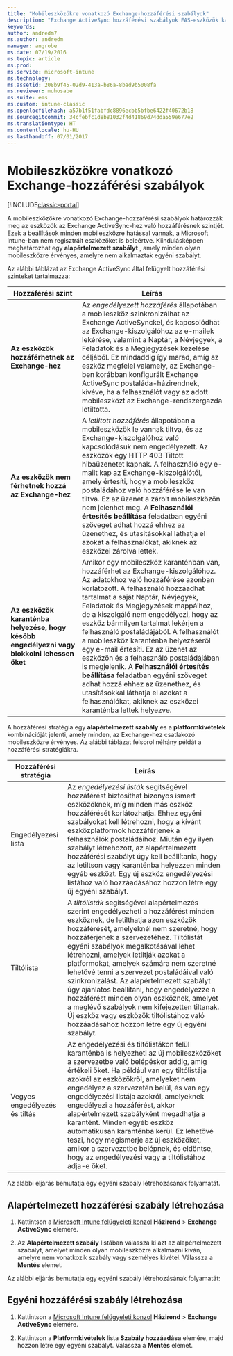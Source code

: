 ```yaml
---
title: "Mobileszközökre vonatkozó Exchange-hozzáférési szabályok"
description: "Exchange ActiveSync hozzáférési szabályok EAS-eszközök kapcsolódásának engedélyezéséhez vagy letiltásához"
keywords: 
author: andredm7
ms.author: andredm
manager: angrobe
ms.date: 07/19/2016
ms.topic: article
ms.prod: 
ms.service: microsoft-intune
ms.technology: 
ms.assetid: 208b9f45-02d9-413a-b86a-8bad9b5008fa
ms.reviewer: muhosabe
ms.suite: ems
ms.custom: intune-classic
ms.openlocfilehash: a57b1f51fabfdc8896ecbb5bfbe6422f40672b18
ms.sourcegitcommit: 34cfebfc1d8b81032f4d41869d74dda559e677e2
ms.translationtype: HT
ms.contentlocale: hu-HU
ms.lasthandoff: 07/01/2017
---
```

# <a name="exchange-access-rules-for-mobile-devices"></a>Mobileszközökre vonatkozó Exchange-hozzáférési szabályok

[!INCLUDE[classic-portal](../includes/classic-portal.md)]

A mobileszközökre vonatkozó Exchange-hozzáférési szabályok határozzák meg az eszközök az Exchange ActiveSync-hez való hozzáférésnek szintjét. Ezek a beállítások minden mobileszközre hatással vannak, a Microsoft Intune-ban nem regisztrált eszközöket is beleértve. Kiindulásképpen meghatározhat egy **alapértelmezett szabályt** , amely minden olyan mobileszközre érvényes, amelyre nem alkalmaztak egyéni szabályt.

Az alábbi táblázat az Exchange ActiveSync által felügyelt hozzáférési szinteket tartalmazza:

|Hozzáférési szint|Leírás|
|----------------|---------------|
|**Az eszközök hozzáférhetnek az Exchange-hez**|Az *engedélyezett hozzáférés* állapotában a mobileszköz szinkronizálhat az Exchange ActiveSynckel, és kapcsolódhat az Exchange-kiszolgálóhoz az e-mailek lekérése, valamint a Naptár, a Névjegyek, a Feladatok és a Megjegyzések kezelése céljából. Ez mindaddig így marad, amíg az eszköz megfelel valamely, az Exchange-ben korábban konfigurált Exchange ActiveSync postaláda-házirendnek, kivéve, ha a felhasználót vagy az adott mobileszközt az Exchange-rendszergazda letiltotta.|
|**Az eszközök nem férhetnek hozzá az Exchange-hez**|A *letiltott hozzáférés* állapotában a mobileszközök le vannak tiltva, és az Exchange-kiszolgálóhoz való kapcsolódásuk nem engedélyezett. Az eszközök egy HTTP 403 Tiltott hibaüzenetet kapnak. A felhasználó egy e-mailt kap az Exchange-kiszolgálótól, amely értesíti, hogy a mobileszköz postaládához való hozzáférése le van tiltva. Ez az üzenet a zárolt mobileszközön nem jelenhet meg. A **Felhasználói értesítés beállítása** feladatban egyéni szöveget adhat hozzá ehhez az üzenethez, és utasításokkal láthatja el azokat a felhasználókat, akiknek az eszközei zárolva lettek. |
|**Az eszközök karanténba helyezése, hogy később engedélyezni vagy blokkolni lehessen őket**|Amikor egy mobileszköz karanténban van, hozzáférhet az Exchange-kiszolgálóhoz. Az adatokhoz való hozzáférése azonban korlátozott. A felhasználó hozzáadhat tartalmat a saját Naptár, Névjegyek, Feladatok és Megjegyzések mappáihoz, de a kiszolgáló nem engedélyezi, hogy az eszköz bármilyen tartalmat lekérjen a felhasználó postaládájából. A felhasználót a mobileszköz karanténba helyezéséről egy e-mail értesíti. Ez az üzenet az eszközön és a felhasználó postaládájában is megjelenik. A **Felhasználói értesítés beállítása** feladatban egyéni szöveget adhat hozzá ehhez az üzenethez, és utasításokkal láthatja el azokat a felhasználókat, akiknek az eszközei karanténba lettek helyezve.|

A hozzáférési stratégia egy **alapértelmezett szabály** és a **platformkivételek** kombinációját jelenti, amely minden, az Exchange-hez csatlakozó mobileszközre érvényes. Az alábbi táblázat felsorol néhány példát a hozzáférési stratégiákra.

|Hozzáférési stratégia|Leírás|
|-------------------|---------------|
|Engedélyezési lista|Az *engedélyezési listák* segítségével hozzáférést biztosíthat bizonyos ismert eszközöknek, míg minden más eszköz hozzáférését korlátozhatja. Ehhez egyéni szabályokat kell létrehozni, hogy a kívánt eszközplatformok hozzáférjenek a felhasználók postaládáihoz. Miután egy ilyen szabályt létrehozott, az alapértelmezett hozzáférési szabályt úgy kell beállítania, hogy az letiltson vagy karanténba helyezzen minden egyéb eszközt. Egy új eszköz engedélyezési listához való hozzáadásához hozzon létre egy új egyéni szabályt.|
|Tiltólista|A *tiltólisták* segítségével alapértelmezés szerint engedélyezheti a hozzáférést minden eszköznek, de letilthatja azon eszközök hozzáférését, amelyeknél nem szeretné, hogy hozzáférjenek a szervezetéhez. Tiltólistát egyéni szabályok megalkotásával lehet létrehozni, amelyek letiltják azokat a platformokat, amelyek számára nem szeretné lehetővé tenni a szervezet postaládáival való szinkronizálást. Az alapértelmezett szabályt úgy ajánlatos beállítani, hogy engedélyezze a hozzáférést minden olyan eszköznek, amelyet a meglévő szabályok nem kifejezetten tiltanak. Új eszköz vagy eszközök tiltólistához való hozzáadásához hozzon létre egy új egyéni szabályt.|
|Vegyes engedélyezés és tiltás|Az engedélyezési és tiltólistákon felül karanténba is helyezheti az új mobileszközöket a szervezetbe való belépéskor addig, amíg értékeli őket. Ha például van egy tiltólistája azokról az eszközökről, amelyeket nem engedélyez a szervezetén belül, és van egy engedélyezési listája azokról, amelyeknek engedélyezi a hozzáférést, akkor alapértelmezett szabályként megadhatja a karantént. Minden egyéb eszköz automatikusan karanténba kerül. Ez lehetővé teszi, hogy megismerje az új eszközöket, amikor a szervezetbe belépnek, és eldöntse, hogy az engedélyezési vagy a tiltólistához adja-e őket.|
Az alábbi eljárás bemutatja egy egyéni szabály létrehozásának folyamatát.

## <a name="create-a-default-access-rule"></a>Alapértelmezett hozzáférési szabály létrehozása

1.  Kattintson a [Microsoft Intune felügyeleti konzol](https://manage.microsoft.com) **Házirend** &gt; **Exchange ActiveSync** elemére.

2.  Az **Alapértelmezett szabály** listában válassza ki azt az alapértelmezett szabályt, amelyet minden olyan mobileszközre alkalmazni kíván, amelyre nem vonatkozik szabály vagy személyes kivétel. Válassza a **Mentés** elemet.

Az alábbi eljárás bemutatja egy egyéni szabály létrehozásának folyamatát:

## <a name="create-a-custom-access-rule"></a>Egyéni hozzáférési szabály létrehozása

1. Kattintson a [Microsoft Intune felügyeleti konzol](https://manage.microsoft.com) **Házirend** &gt; **Exchange ActiveSync** elemére.

2.  Kattintson a **Platformkivételek** lista **Szabály hozzáadása** elemére, majd hozzon létre egy egyéni szabályt. Válassza a **Mentés** elemet.
